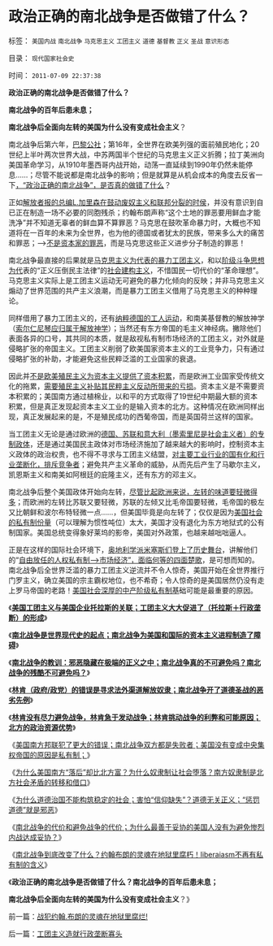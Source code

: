 # 政治正确的南北战争是否做错了什么？

标签： `美国内战` `南北战争` `马克思主义` `工团主义` `道德` `基督教` `正义` `圣战` `意识形态` 

目录： `现代国家社会史`

时间： `2011-07-09 22:37:38`

**政治正确的南北战争是否做错了什么？**

**南北战争的百年后患未息；**

**南北战争后全面向左转的美国为什么没有变成社会主义**？

南北战争后第六年，[巴黎公社](http://hi.baidu.com/darthchn/blog/item/5466a49449f3f7007bf48097.html)；第16年，全世界在欧美列强的面前殖民地化；20世纪上半叶两次世界大战，中苏两国半个世纪的马克思主义正义折腾；拉丁美洲向美国革命学习，从1910年墨西哥内战开始，动荡一直延续到1990年仍然未能停息……；尽管不能说都是南北战争的影响；但是就算是从机会成本的角度去反省一下[，“政治正确的南北战争”，是否真的做错了什么](../../../2011/3/14/政治正确，道德正确和利益正确.md)？

正如[解放者报的总编L.加里森在鼓动废奴主义和联邦分裂的时侯](../../../2011/5/4/林肯“解放黑奴，轰走黑鬼”.md)，并没有意识到自已正在制造一场不必要的同胞残杀；约翰布朗声称“这个土地的罪恶要用鲜血才能洗净”并不知道无辜者的鲜血算不算罪恶？马克思在鼓吹革命暴力时，大概也不知道将在一百年的未来为全世界，也为他的德国或者犹太的民族，带来多么大的痛苦和罪恶；——>[不是资本家的罪恶](../../../2011/6/17/资本家是最可爱的蠢驴，是消费者最忠实的朋友.md)，而是马克思这些正义进步分子制造的罪恶！

南北战争最直接的后果就是[马克思主义为代表的暴力工团主义](../../../2011/3/18/失业危机＝（前刘易斯拐点＋后刘易斯拐点）.md)，和以[阶级斗争思想为代](../../../2010/12/27/路德新教是与马克思主义完全相反.md)表的“正义压倒民主法律”的[社会建构主义](../../../2011/6/1/社会反馈的系统模型和动乱机理.md)，不惜国民一切代价的“革命理想”。马克思主义实际上是工团主义运动无可避免的暴力化倾向的反映；并非马克思主义煽动了世界范围的共产主义浪潮，而是暴力工团主义借用了马克思主义的种种理论。

同样借用了暴力工团主义的，还有[纳粹德国的工人运动](../../../2010/3/30/俾斯麦：精神信仰强化后的军国主义！.md)，和南美基督教的解放神学（[索尔仁尼琴应归属于解放神学](../../../2010/2/12/个人主义对哲学的实证基础的变化.md)）；当然还有东方帝国的毛主义神经病。撇除他们表面各异的口号，其共同的本质，就是敌视私有制市场经济的工团主义，对外就是侵略扩张的帝国主义。工团主义削弱了欧美国家资本主义的工业竞争力，只有通过侵略扩张的补助，才能避免这些民粹泛滥的工业国家的衰退。

因此并[不是欧美殖民主义为资本主义提供了资本积累](../../../2011/5/24/殖民主义和资本积累，无助于欧洲资本主义.md)，而是欧洲工业国家受传统文化的拖累，[需要殖民主义补贴其民粹主义反动所带来的亏损](../../../2010/10/27/民族主义是欧洲资本主义诞生的必要条件.md)。资本主义是不需要资本积累的；美国南方通过植棉业，以和平的方式取得了19世纪中期最大额的资本积累，但是真正发现起资本主义工业的是输入资本的北方。这种情况在欧洲同样出现，真正发展起来的是，不是殖民成功的西葡帝国，而是英国荷兰这样的国家。

当工团主义无论是通过欧洲的[德国、苏联和意大利（墨索里尼是社会主义者）的专制政体](../../../2010/7/10/中国传统愤青崇拜德国纳粹.md)，还是通过美国民主政体对市场经济施加了越来越大的影响时，控制资本主义政体的政治权贵，也不得不寻求与工团主义结盟，[对主要工业行业的国有化和行业垄断化，排斥竞争者](../../../2010/11/20/计划经济中的国企和行政垄断.md)；避免共产主义革命的威胁，从而先后产生了马歇尔主义，凯恩斯主义和南美如阿根廷的庇隆主义，还有东方的邓主义。

南北战争后整个美国政体开始向左转，[尽管比起欧洲来说，左转的味道要轻微得多](../../../2010/10/28/二战是市场经济“反民族主义”战争.md)；而欧洲的左转比苏联又要轻微，苏联的左倾又比毛帝国要轻微，毛帝国的极左又比朝鲜和波尔布特轻微一点……，但美国毕竟是向左转了；仅仅是因为[美国社会的私有制份量](../../../2010/9/18/武装到牙齿的美国是不可能被征服的.md)（可以理解为惯性吨位）太大，美国才没有退化为东方地狱式的公有制国家。美国总统变得象好莱坞的影帝，美国对外政策，也越来越咄咄逼人。

正是在这样的国际社会环境下，[奥地利学派米塞斯们登上了历史舞台](../../../2010/3/7/Individualism（个体价值）不宜混同个人主义.md)，讲解他们的“[自由放任的人权私有制——>市场经济”，面临何等的四面楚歌](../../../2010/1/21/奥地利学派，孤独的自由战士.md)，是可想而知的。南北战争后全世界泛滥的暴力工团主义逆流并不令人惊奇，美国开始在全世界推行门罗主义，确立美国的宗主霸权地位，也不希奇；令人惊奇的是美国居然仍没有走上罗马帝国的老路！[美国社会深厚的中产阶级私有制基](../../../2009/7/28/美国资产阶级实用主义反动哲学.md)础可能是最重要的原因。

《[**美国工团主义与美国企业托拉斯的关联；工团主义大大促进了（托拉斯＋行政垄断）的形成**](../../../2011/7/6/美国工团主义造就垄断以后《反托拉斯法》.md)》

《[**南北战争是世界现代史的起点；南北战争为美国和国际的资本主义进程制造了障碍**](../../../2011/7/6/南北战争是世界现代史的起点.md)》

《[**南北战争的教训：邪恶隐藏在极端的正义之中；南北战争真的不可避免吗？南北战争的残酷不可避免吗？**](../../../2011/7/6/南北战争！邪恶隐藏在绝对的正义中!.md)》

《[**林肯（政府/政党）的错误是寻求法外渠道解放奴隶；南北战争开了道德圣战的恶劣先例**](../../../2011/7/7/南北战争揭开了现代道德圣战的潘多拉魔盒.md)》

《[**林肯没有尽力避免战争，林肯急于发动战争；林肯挑动战争的利弊和可能原因；北方的政治资源优势**](../../../2011/7/7/林肯没有尽力避免战争，林肯急于发动战争的利弊和原因.md)》

《[美国南方邦联犯了更大的错误；南北战争双方都是失败者；美国没有变成中央集权帝国的原因是私有制；](../../../2011/7/7/南北战争双方都是失败者；战争没有绝对必要性.md)》

《[为什么美国南方“落后”却比北方富？为什么奴隶制让社会堕落？南方奴隶制是北方社会矛盾的转移和借口](../../../2011/7/8/南方奴隶制是北方社会矛盾的转移和道德借口.md)》

《[为什么道德治国不能构筑稳定的社会；害怕“信仰缺失”？道德无关正义；“惩罚道德”就是邪恶](../../../2011/7/8/南北战争无关正义；“惩罚道德”就是邪恶.md)》

《[南北战争的代价和避免战争的代价；为什么最善于妥协的美国人没有为避免惨烈内战达成妥协？](../../../2011/7/9/南北战争的代价和妥协的对价.md)》

《[南北战争到底改变了什么？约翰布朗的灵魂在地狱里腐朽！liberaiasm不再有私有制的含义](../../../2011/7/9/战犯约翰.布朗的灵魂在地狱里腐烂!.md)》

《**政治正确的南北战争是否做错了什么？南北战争的百年后患未息；**

**南北战争后全面向左转的美国为什么没有变成社会主义**？》



前一篇：[战犯约翰.布朗的灵魂在地狱里腐烂!](../../../2011/7/9/战犯约翰.布朗的灵魂在地狱里腐烂!.md)

后一篇：[工团主义造就行政垄断寡头](../../../2011/7/10/工团主义造就行政垄断寡头.md)